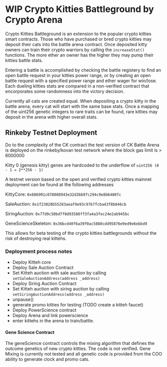 # WIP Crypto Kitties Battleground by Crypto Arena

Crypto Kitties Battleground is an extension to the popular crypto kitties smart contracts. Those who have purchased or bred crypto kitties may deposit their cats into the battle arena contract. Once deposited kitty owners can train their crypto warriors by calling the `increaseStat()` functions. The more ether an owner has the higher they may pump their kitties battle stats.

Entering a battle is accomplished by checking the battle registery to find an open battle request in your kitties power range, or by creating an open battle request with a specified power range and ether wager for win/lose. Each dueling kitties stats are compared in a non-verified contract that encorporates some randomness into the victory decision.

Currently all cats are created equal. When depositing a crypto kitty in the battle arena, every cat will start with the same base stats. Once a mapping of the uint256 genetic integers to rare traits can be found, rare kitties may deposit in the arena with higher overall stats.

## Rinkeby Testnet Deployment

Do to the complexity of the CK contract the test version of CK Battle Arena is deployed on the rinkeby/kovan test network where the block gas limit is > 6000000

Kitty 0 (genesis kitty) genes are hardcoded to the underflow of `uint256 (0 - 1 = 2**256 - 1)`

A testnet version based on the open and verified crypto kitties mainnet deployment can be found at the following addresses

KittyCore: `0x606991c078088943e32d3bb97c294c9e8b6480fc`

SaleAuction: `0x1f23828b55283aeaf9e93c9767fcba43f8b846cb`

SiringAuction: `0x77d9c50bd7f0d93580ff3fa4a3fec24e2ab945bc`

GeneScienceSkeleton: `0x36bcd40f6a39f0ac5880cdd95876e9ed9e6ebbd9`


This allows for beta testing of the crypto kitties battlegrounds without the risk of destroying real kittehs.

### Deployment process notes

- Deploy Kitteh core
- Deploy Sale Auction Contract 
- Set Kitteh auction with sale auction by calling `setSaleAuctionAddress(address _address)`
- Deploy Siring Auction Contract
- Set Kitteh auction with siring auction by calling `setSiringAuctionAddress(address _address)`
- unpause()
- generate promo kitties for testing (TODO create a kitteh faucet)
- Deploy PowerScience contract
- Deploy Arena and link powerscience
- enter kittehs in the arena to train/battle.

#### Gene Science Contract

The geneScience contract controls the mixing algorithm that defines the outcome genetics of new crypto kitties. The code is not verified. Gene Mixing is currently not tested and all genetic code is provided from the COO ability to generate clock and promo cats. 